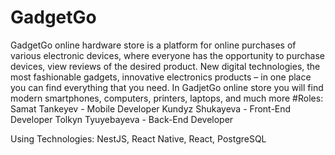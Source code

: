 # GadgetGo
GadgetGo online hardware store is a platform for online purchases of various electronic devices, where everyone has the opportunity to purchase devices, view reviews of the desired product. New digital technologies, the most fashionable gadgets, innovative electronics products – in one place you can find everything that you need. In GadjetGo online store you will find modern smartphones, computers, printers, laptops, and much more
#Roles:
Samat Tankeyev - Mobile Developer
Kundyz Shukayeva - Front-End Developer
Tolkyn Tyuyebayeva - Back-End Developer

Using Technologies: NestJS, React Native, React, PostgreSQL
